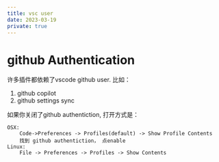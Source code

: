 ```yaml
---
title: vsc user
date: 2023-03-19
private: true
---
```


# github Authentication
许多插件都依赖了vscode github user. 比如：

1. github copilot
1. github settings sync

如果你关闭了github authentiction, 打开方式是：

    OSX:
        Code->Preferences -> Profiles(default) -> Show Profile Contents
        找到 github authentiction， 点enable
    Linux:
        File -> Preferences -> Profiles -> Show Contents

